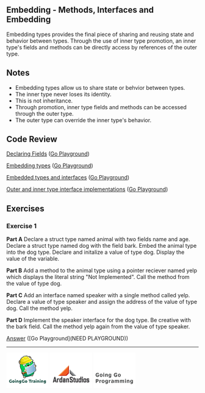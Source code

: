 ## Embedding - Methods, Interfaces and Embedding

Embedding types provides the final piece of sharing and reusing state and behavior between types. Through the use of inner type promotion, an inner type's fields and methods can be directly access by references of the outer type.

## Notes

* Embedding types allow us to share state or behvior between types.
* The inner type never loses its identity.
* This is not inheritance.
* Through promotion, inner type fields and methods can be accessed through the outer type.
* The outer type can override the inner type's behavior.

## Code Review

[Declaring Fields](example1/example1.go) ([Go Playground](http://play.golang.org/p/-jGSPA8q1u))

[Embedding types](example2/example2.go) ([Go Playground](http://play.golang.org/p/PcvnGRztwW))

[Embedded types and interfaces](example3/example3.go) ([Go Playground](http://play.golang.org/p/o3wBYH-LB6))

[Outer and inner type interface implementations](example4/example5.go) ([Go Playground](http://play.golang.org/p/CrRUeKGGO-))

## Exercises

### Exercise 1

**Part A** Declare a struct type named animal with two fields name and age. Declare a struct type named dog with the field bark. Embed the animal type into the dog type. Declare and initalize a value of type dog. Display the value of the variable.

**Part B** Add a method to the animal type using a pointer reciever named yelp which displays the literal string "Not Implemented". Call the method from the value of type dog.

**Part C** Add an interface named speaker with a single method called yelp. Declare a value of type speaker and assign the address of the value of type dog. Call the method yelp.

**Part D** Implement the speaker interface for the dog type. Be creative with the bark field. Call the method yelp again from the value of type speaker.

[Answer](exercises/exercise1/exercise1.go) ([Go Playground](NEED PLAYGROUND))

___
[![GoingGo Training](../../00-slides/images/ggt_logo.png)](http://www.goinggotraining.net)
[![Ardan Studios](../../00-slides/images/ardan_logo.png)](http://www.ardanstudios.com)
[![GoingGo Blog](../../00-slides/images/ggb_logo.png)](http://www.goinggo.net)